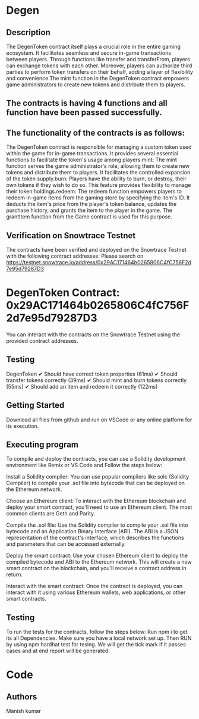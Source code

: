 # Degen
## Description
The DegenToken contract itself plays a crucial role in the entire gaming ecosystem. It facilitates seamless and secure in-game transactions between players. Through functions like transfer and transferFrom, players can exchange tokens with each other. Moreover, players can authorize third parties to perform token transfers on their behalf, adding a layer of flexibility and convenience.The mint function in the DegenToken contract empowers game administrators to create new tokens and distribute them to players. 
## The contracts is having 4 functions and all function have been passed successfully.

## The functionality of the contracts is as follows:
The DegenToken contract is responsible for managing a custom token used within the game for in-game transactions. It provides several essential functions to facilitate the token's usage among players.mint: The mint function serves the game administrator's role, allowing them to create new tokens and distribute them to players. It facilitates the controlled expansion of the token supply.burn: Players have the ability to burn, or destroy, their own tokens if they wish to do so. This feature provides flexibility to manage their token holdings.redeem: The redeem function empowers players to redeem in-game items from the gaming store by specifying the item's ID. It deducts the item's price from the player's token balance, updates the purchase history, and grants the item to the player in the game. The grantItem function from the Game contract is used for this purpose.
## Verification on Snowtrace Testnet
The contracts have been verified and deployed on the Snowtrace Testnet with the following contract addresses:
Please search on https://testnet.snowtrace.io/address/0x29AC171464b0265806C4fC756F2d7e95d79287D3

# DegenToken Contract: 0x29AC171464b0265806C4fC756F2d7e95d79287D3
   
You can interact with the contracts on the Snowtrace Testnet using the provided contract addresses.

## Testing
DegenToken
    ✔ Should have correct token properties (61ms)
    ✔ Should transfer tokens correctly (39ms)
    ✔ Should mint and burn tokens correctly (55ms)
    ✔ Should add an item and redeem it correctly (122ms)

## Getting Started
Download all files from github and run on VSCode or any online platform for its execution.

## Executing program
To compile and deploy the contracts, you can use a Solidity development environment like Remix or VS Code and Follow the steps below:

Install a Solidity compiler: You can use popular compilers like solc (Solidity Compiler) to compile your .sol file into bytecode that can be deployed on the Ethereum network.

Choose an Ethereum client: To interact with the Ethereum blockchain and deploy your smart contract, you'll need to use an Ethereum client. The most common clients are Geth and Parity.

Compile the .sol file: Use the Solidity compiler to compile your .sol file into bytecode and an Application Binary Interface (ABI). The ABI is a JSON representation of the contract's interface, which describes the functions and parameters that can be accessed externally.

Deploy the smart contract: Use your chosen Ethereum client to deploy the compiled bytecode and ABI to the Ethereum network. This will create a new smart contract on the blockchain, and you'll receive a contract address in return.

Interact with the smart contract: Once the contract is deployed, you can interact with it using various Ethereum wallets, web applications, or other smart contracts.

## Testing
To run the tests for the contracts, follow the steps below:
Run npm i to get its all Dependencies.
Make sure you have a local network set up. Then  RUN by using npm hardhat test for tesing.
We will get the tick mark if it passes cases and at end report will be  generated.
# Code

## Authors
Manish kumar
